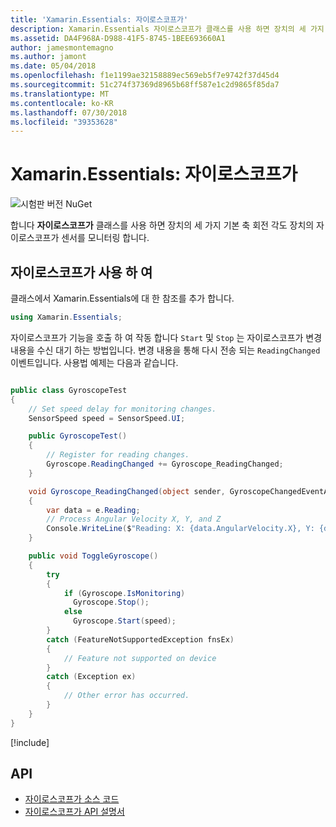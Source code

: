 ```yaml
---
title: 'Xamarin.Essentials: 자이로스코프가'
description: Xamarin.Essentials 자이로스코프가 클래스를 사용 하면 장치의 세 가지 기본 축 회전을 측정 하는 장치의 자이로스코프가 센서에서 모니터링할 수 있습니다.
ms.assetid: DA4F968A-D988-41F5-8745-1BEE693660A1
author: jamesmontemagno
ms.author: jamont
ms.date: 05/04/2018
ms.openlocfilehash: f1e1199ae32158889ec569eb5f7e9742f37d45d4
ms.sourcegitcommit: 51c274f37369d8965b68ff587e1c2d9865f85da7
ms.translationtype: MT
ms.contentlocale: ko-KR
ms.lasthandoff: 07/30/2018
ms.locfileid: "39353628"
---
```

# <a name="xamarinessentials-gyroscope"></a>Xamarin.Essentials: 자이로스코프가

![시험판 버전 NuGet](~/media/shared/pre-release.png)

합니다 **자이로스코프가** 클래스를 사용 하면 장치의 세 가지 기본 축 회전 각도 장치의 자이로스코프가 센서를 모니터링 합니다.

## <a name="using-gyroscope"></a>자이로스코프가 사용 하 여

클래스에서 Xamarin.Essentials에 대 한 참조를 추가 합니다.

```csharp
using Xamarin.Essentials;
```

자이로스코프가 기능을 호출 하 여 작동 합니다 `Start` 및 `Stop` 는 자이로스코프가 변경 내용을 수신 대기 하는 방법입니다. 변경 내용을 통해 다시 전송 되는 `ReadingChanged` 이벤트입니다. 사용법 예제는 다음과 같습니다.

```csharp

public class GyroscopeTest
{
    // Set speed delay for monitoring changes.
    SensorSpeed speed = SensorSpeed.UI;

    public GyroscopeTest()
    {
        // Register for reading changes.
        Gyroscope.ReadingChanged += Gyroscope_ReadingChanged;
    }

    void Gyroscope_ReadingChanged(object sender, GyroscopeChangedEventArgs e)
    {
        var data = e.Reading;
        // Process Angular Velocity X, Y, and Z
        Console.WriteLine($"Reading: X: {data.AngularVelocity.X}, Y: {data.AngularVelocity.Y}, Z: {data.AngularVelocity.Z}");
    }

    public void ToggleGyroscope()
    {
        try
        {
            if (Gyroscope.IsMonitoring)
              Gyroscope.Stop();
            else
              Gyroscope.Start(speed);
        }
        catch (FeatureNotSupportedException fnsEx)
        {
            // Feature not supported on device
        }
        catch (Exception ex)
        {
            // Other error has occurred.
        }
    }
}
```

[!include[](~/essentials/includes/sensor-speed.md)]

## <a name="api"></a>API

- [자이로스코프가 소스 코드](https://github.com/xamarin/Essentials/tree/master/Xamarin.Essentials/Gyroscope)
- [자이로스코프가 API 설명서](xref:Xamarin.Essentials.Gyroscope)
